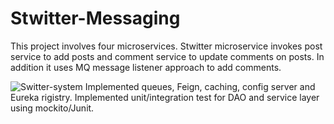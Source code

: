 # Stwitter-Messaging
This project involves four microservices. Stwitter microservice invokes post service to add posts and comment service to update comments on posts. In addition it uses MQ message listener approach to add comments. 

![Switter-system](Stwitter-system.png)
Implemented queues, Feign, caching, config server and Eureka rigistry.
Implemented unit/integration test for DAO and service layer using mockito/Junit.
